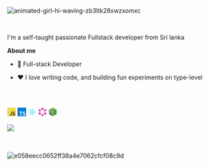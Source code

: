
![animated-girl-hi-waving-zb3ltk28xwzxomxc](https://github.com/user-attachments/assets/81ca2351-2cf5-4c31-932a-9e43cb800f57)

<br />

I'm a self-taught passionate Fullstack developer from Sri lanka

**About me**

- 💼 Full-stack Developer

- ❤️ I love writing code, and building fun experiments on type-level


<br /> <br />

<code><img height="20" alt="javascript" src="https://raw.githubusercontent.com/github/explore/80688e429a7d4ef2fca1e82350fe8e3517d3494d/topics/javascript/javascript.png"></code>
<code><img height="20" alt="typescript" src="https://raw.githubusercontent.com/github/explore/80688e429a7d4ef2fca1e82350fe8e3517d3494d/topics/typescript/typescript.png"></code>
<code><img height="20" alt="react" src="https://raw.githubusercontent.com/github/explore/80688e429a7d4ef2fca1e82350fe8e3517d3494d/topics/react/react.png"></code>
<code><img height="20" alt="graphql" src="https://raw.githubusercontent.com/github/explore/5c058a388828bb5fde0bcafd4bc867b5bb3f26f3/topics/graphql/graphql.png"></code>
<code><img height="20" alt="nodejs" src="https://raw.githubusercontent.com/github/explore/80688e429a7d4ef2fca1e82350fe8e3517d3494d/topics/nodejs/nodejs.png"></code>    


<a href="https://github.com/anuraghazra/github-readme-stats"><img align="center" src="https://github-readme-stats.vercel.app/api/top-langs/?username=anuraghazra&layout=compact&theme=buefy&hide_border=true" /></a>

<br /><br />
![e058eecc0652ff38a4e7062cfcf08c9d](https://github.com/user-attachments/assets/4b9e9554-d244-4933-b4a3-c564d737e00d)

